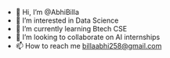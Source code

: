 - 👋 Hi, I’m @AbhiBilla
- 👀 I’m interested in Data Science
- 🌱 I’m currently learning Btech CSE
- 💞️ I’m looking to collaborate on AI internships
- 📫 How to reach me billaabhi258@gmail.com

<!---
AbhiBilla/AbhiBilla is a ✨ special ✨ repository because its `README.md` (this file) appears on your GitHub profile.
You can click the Preview link to take a look at your changes.
--->
